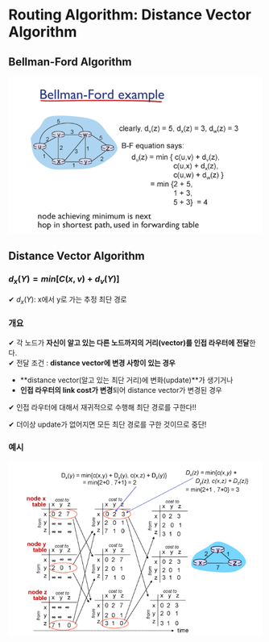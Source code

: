 # Routing Algorithm: Distance Vector Algorithm

## Bellman-Ford Algorithm

![](assets/7_1.md/2022-10-31-17-37-15.png)

## Distance Vector Algorithm

### $d_x(Y) = min[C(x, v) + d_v(Y)]$

✔ $d_x(Y)$: x에서 y로 가는 추정 최단 경로

### 개요

✔ 각 노드가 **자신이 알고 있는 다른 노드까지의 거리(vector)를 인접 라우터에 전달**한다.  
✔ 전달 조건 : **distance vector에 변경 사항이 있는 경우**

- **distance vector(알고 있는 최단 거리)에 변화(update)**가 생기거나
- **인접 라우터의 link cost가 변경**되어 distance vector가 변경된 경우

✔ 인접 라우터에 대해서 재귀적으로 수행해 최단 경로를 구한다!!

✔ 더이상 update가 없어지면 모든 최단 경로를 구한 것이므로 중단!

### 예시

![](assets/7_1.md/2022-10-31-17-45-56.png)
